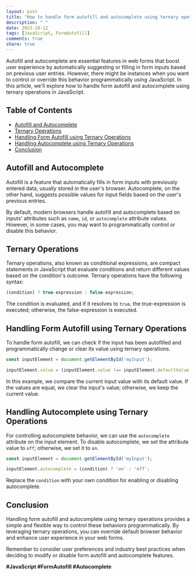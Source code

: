 ```yaml
---
layout: post
title: "How to handle form autofill and autocomplete using ternary operations in JavaScript?"
description: " "
date: 2023-10-12
tags: [JavaScript, FormAutofill]
comments: true
share: true
---
```


Autofill and autocomplete are essential features in web forms that boost user experience by automatically suggesting or filling in form inputs based on previous user entries. However, there might be instances when you want to control or override this behavior programmatically using JavaScript. In this article, we'll explore how to handle form autofill and autocomplete using ternary operations in JavaScript.

## Table of Contents
- [Autofill and Autocomplete](#autofill-and-autocomplete)
- [Ternary Operations](#ternary-operations)
- [Handling Form Autofill using Ternary Operations](#handling-form-autofill-using-ternary-operations)
- [Handling Autocomplete using Ternary Operations](#handling-autocomplete-using-ternary-operations)
- [Conclusion](#conclusion)

## Autofill and Autocomplete
Autofill is a feature that automatically fills in form inputs with previously entered data, usually stored in the user's browser. Autocomplete, on the other hand, suggests possible values for input fields based on the user's previous entries.

By default, modern browsers handle autofill and autocomplete based on inputs' attributes such as `name`, `id`, or `autocomplete` attribute values. However, in some cases, you may want to programmatically control or disable this behavior.

## Ternary Operations
Ternary operations, also known as conditional expressions, are compact statements in JavaScript that evaluate conditions and return different values based on the condition's outcome. Ternary operations have the following syntax:

```javascript
(condition) ? true-expression : false-expression;
```

The condition is evaluated, and if it resolves to `true`, the true-expression is executed; otherwise, the false-expression is executed.

## Handling Form Autofill using Ternary Operations
To handle form autofill, we can check if the input has been autofilled and programmatically change or clear its value using ternary operations.

```javascript
const inputElement = document.getElementById('myInput');

inputElement.value = (inputElement.value !== inputElement.defaultValue) ? inputElement.value : '';
```

In this example, we compare the current input value with its default value. If the values are equal, we clear the input's value; otherwise, we keep the current value.

## Handling Autocomplete using Ternary Operations
For controlling autocomplete behavior, we can use the `autocomplete` attribute on the input element. To disable autocomplete, we set the attribute value to `off`; otherwise, we set it to `on`.

```javascript
const inputElement = document.getElementById('myInput');

inputElement.autocomplete = (condition) ? 'on' : 'off';
```

Replace the `condition` with your own condition for enabling or disabling autocomplete.

## Conclusion
Handling form autofill and autocomplete using ternary operations provides a simple and flexible way to control these behaviors programmatically. By leveraging ternary operations, you can override default browser behavior and enhance user experience in your web forms.

Remember to consider user preferences and industry best practices when deciding to modify or disable form autofill and autocomplete features.

**#JavaScript #FormAutofill #Autocomplete**